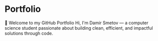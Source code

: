 # Portfolio
👋 Welcome to my GitHub Portfolio Hi, I'm Damir Smetov — a computer science student passionate about building clean, efficient, and impactful solutions through code.
